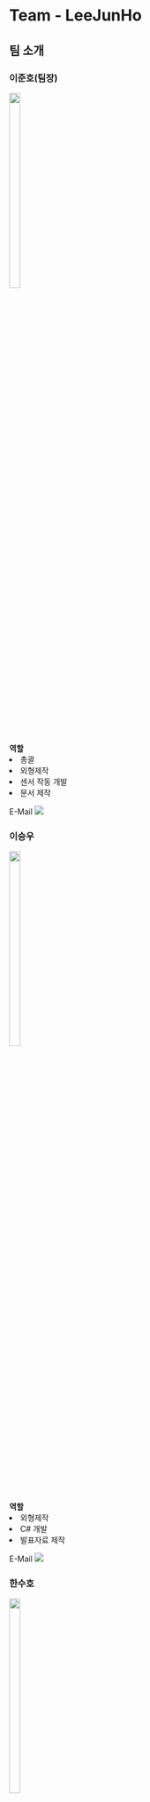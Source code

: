 <h1>Team - LeeJunHo</h1>
<h2>팀 소개</h2>

<h3>이준호(팀장)</h3>
<img src="https://user-images.githubusercontent.com/88388142/209081535-f8e415b3-2d9a-4ed7-a8c0-36d384b0cf6e.png" width="20%" height="30%"><br>
<a><b>역할</b></a><br>
<li>총괄</li>
<li>외형제작</li>
<li>센서 작동 개발</li>
<li>문서 제작</li>

E-Mail <img src="https://img.shields.io/badge/glwnsgh123@icloud.com-FFFFFF?style=flat-square&logo=icloud&logoColor=blue"/> 


<h3>이승우</h3>
<img src="https://github.com/imgenuis/Project_LeeJunHo/assets/88388142/27cb3ede-9d7c-4f13-9903-575c2ffef9f4" width="20%" height="30%"><br>
<a><b>역할</b></a><br>
<li>외형제작</li>
<li>C# 개발</li>
<li>발표자료 제작</li>

E-Mail <img src="https://img.shields.io/badge/github.com/leeseowoo0810-FFFFFF?style=flat-square&logo=github&logoColor=black"/>

<h3>한수호</h3>
<img src="https://github.com/imgenuis/Project_LeeJunHo/assets/88388142/a49b8468-40ed-46d6-9fdc-2eef0d684424" width="20%" height="30%"><br>
<a><b>역할</b></a><br>
<li>외형제작</li>
<li>센서 작동 개발</li>
<li>발표자료 제작</li>
<li>문서 제작</li>
E-Mail <img src="https://img.shields.io/badge/jsuho7321j@naver.com-FFFFFF?style=flat-square&logo=naver&logoColor="/>

<h2>프로젝트 개요</h2>
블랙아이스로 인한 사고 예방
<h2>프로젝트 주제 및 선정 배경</h2>
겨울철 도로에 이슬비 혹은 부슬비로 인한 얇은 빙판(블랙 아이스)이 빈번하게 생기는 것을 볼 수 있었다.<br>
이러한 블랙 아이스 같은 경우는 매우 얇고 투명하다 보니 맨눈으로 구별하기가 어렵다.<br>
블랙 아이스의 문제는 일반도로보다 14배, 눈길보다 6배 더 미끄러우므로 사고 위험이 더 커진다.<br>
블랙 아이스를 확인하려면 헤드램프를 사용해야 하지만, 좋은 방법은 아니다.<br>
블랙 아이스로 인한 사고가 매년 겨울철 꾸준히 발생하는 문제점을 보고 블랙 아이스로 인한 사고를 예방하기 위해 아이디어를 고안했다.<br>

<h2>개발 및 수행 목표</h2>
열화상 모듈을 사용하여 도로 표면의 온도를 측정한 후 안내문구와 함께 제설 작업을 자동으로 실시한다.
<h2>사용기술</h2>
<li>열화상 카메라를 이용한 온도 측정</li>
<li>DC펌프를 이용한 용액 공급</li>
<li>도트 매트릭스를 이용한 문구 출력</li>
<li>C#을 이용하여 도로 API를 불러온 뒤, 아두이노와 연동하여 센서 값 출력</li>

<h2>프로젝트 진행 과정</h2>

<h2>프로젝트 상세 소개</h2>


<h2>프로젝트 추진 결과</h2>


